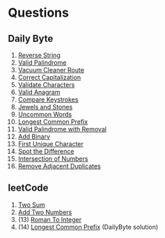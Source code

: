 # Questions

## Daily Byte
1. [Reverse String](daily_byte/reverse_string)
2. [Valid Palindrome](daily_byte/valid_palindrome)
3. [Vacuum Cleaner Route](daily_byte/vacuum_cleaner_route)
4. [Correct Capitalization](daily_byte/correct_capitalization)
5. [Validate Characters](daily_byte/validate_characters)
6. [Valid Anagram](daily_byte/valid_anagram)
7. [Compare Keystrokes](daily_byte/compare_keystrokes)
8. [Jewels and Stones](daily_byte/jewels_and_stones)
9. [Uncommon Words](daily_byte/uncommon_words)
10. [Longest Common Prefix](daily_byte/longest_common_prefix)
11. [Valid Palindrome with Removal](daily_byte/valid_palindrome_with_removal)
12. [Add Binary](daily_byte/add_binary)
13. [First Unique Character](daily_byte/first_unique_character)
14. [Spot the Difference](daily_byte/spot_the_difference)
15. [Intersection of Numbers](daily_byte/intersection_of_numbers)
16. [Remove Adjacent Duplicates](daily_byte/remove_adjacent_duplicates)

## leetCode
1. [Two Sum](leetcode/two_sum)
2. [Add Two Numbers](leetcode/add_two_numbers)
3. (13) [Roman To Integer](leetcode/roman_to_integer)
4. (14) [Longest Common Prefix](daily_byte/longest_common_prefix) (DailyByte solution)
